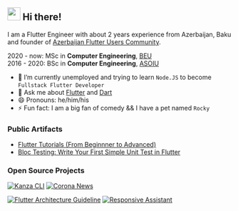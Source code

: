## <img src="https://github.com/TheDudeThatCode/TheDudeThatCode/blob/master/Assets/Hi.gif" width="29px"> Hi there!

I am a Flutter Engineer with about 2 years experience from Azerbaijan, Baku and founder of [Azerbaijan Flutter Users Community](https://www.facebook.com/groups/225232131679922/).

2020 - now: MSc in **Computer Engineering**, [BEU](http://www.beu.edu.az/en) </br>
2016 - 2020: BSc in **Computer Engineering**, [ASOIU](http://www.asoiu.edu.az/en)


- 🔭 I’m currently unemployed and trying to learn `Node.JS` to become `Fullstack Flutter Developer`
- 💬 Ask me about [Flutter](https://github.com/flutter/flutter) and [Dart](https://github.com/dart-lang)
- 😄 Pronouns: he/him/his
- ⚡ Fun fact: I am a big fan of comedy && I have a pet named `Rocky`

### Public Artifacts
- [Flutter Tutorials (From Beginnner to Advanced)](https://www.youtube.com/playlist?list=PLKLWpjPq8LfiRzB_GIQhld7Pz8UmvChOQ)
- [Bloc Testing: Write Your First Simple Unit Test in Flutter](https://medium.com/flutter-community/bloc-testing-write-your-first-simple-unit-test-in-flutter-1eee1d1642aa)

### Open Source Projects

[![Kanza CLI](https://github-readme-stats.vercel.app/api/pin/?username=thisisyusub&repo=kanza-cli)](https://github.com/thisisyusub/kanza-cli)
[![Corona News](https://github-readme-stats.vercel.app/api/pin/?username=KanZa-Studio&repo=Corona-News)](https://github.com/KanZa-Studio/Corona-News)

[![Flutter Architecture Guideline](https://github-readme-stats.vercel.app/api/pin/?username=thisisyusub&repo=Flutter-Architecture-Guideline)](https://github.com/thisisyusub/Flutter-Architecture-Guideline)
[![Responsive Assistant](https://github-readme-stats.vercel.app/api/pin/?username=thisisyusub&repo=responsive_assistant)](https://github.com/thisisyusub/responsive_assistant)





